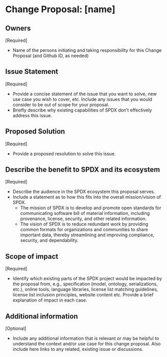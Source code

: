 # Change Proposal: [name]
## Owners
[Required]
* Name of the persons initiating and taking responsibility for this Change Proposal (and Github ID, as needed)
## Issue Statement
[Required]
* Provide a concise statement of the issue that you want to solve, new use case you wish to cover, etc. Include any issues that you would consider to be out of scope for your proposal. 
* Briefly describe why existing capabilities of SPDX don’t effectively address this issue.
## Proposed Solution
[Required]
* Provide a proposed resolution to solve this issue.
## Describe the benefit to SPDX and its ecosystem
[Required]
* Describe the audience in the SPDX ecosystem this proposal serves. 
* Include a statement as to how this fits into the overall mission/vision of SPDX.
  * The mission of SPDX is to develop and promote open standards for communicating software bill of material information, including provenance, license, security, and other related information.
  * The vision of SPDX is to reduce redundant work by providing common formats for organizations and communities to share important data, thereby streamlining and improving compliance, security, and dependability.
## Scope of impact
[Required]
* Identify which existing parts of the SPDX project would be impacted by the proposal from, e.g., specification (model, ontology, serializations, etc.), online tools, language libraries, license list matching guidelines, license list inclusion principles, website content etc. 
Provide a brief explanation of impact in each case.
## Additional information
[Optional]
* Include any additional information that is relevant or may be helpful to understand the context and/or use case for this change proposal. Also include here links to any related, existing issue or discussions. 
